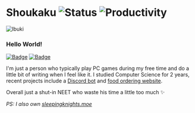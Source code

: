 # Shoukaku ![Status](https://img.shields.io/badge/Status-Alive-blue) ![Productivity](https://img.shields.io/badge/Productivity-Poor-red)
![Ibuki](https://i.postimg.cc/wBfz9FyK/github-banner.jpg)
### Hello World!

[![Badge](https://img.shields.io/badge/-Steam-gray?logo=steam)](http://steamcommunity.com/id/Shoukaku) [![Badge](https://img.shields.io/badge/-Discord-gray?logo=discord&logoColor=white)](https://discord.com/users/243316261264556032)

I'm just a person who typically play PC games during my free time and do a little bit of writing when I feel like it. I studied Computer Science for 2 years, recent projects include a [Discord bot](https://github.com/Raphilia/watame) and [food ordering website](https://github.com/Raphilia/food-creation).

Overall just a shut-in NEET who waste his time a little too much ✨

*PS: I also own [sleepingknights.moe](https://sleepingknights.moe)*
